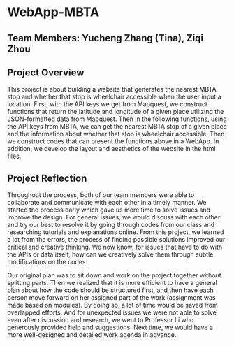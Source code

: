 # WebApp-MBTA

## Team Members: Yucheng Zhang (Tina), Ziqi Zhou

## Project Overview
This project is about building a website that generates the nearest MBTA stop and whether that stop is wheelchair accessible when the user input a location. First, with the API keys we get from Mapquest, we construct functions that return the latitude and longitude of a given place utilizing the JSON-formatted data from Mapquest. Then in the following functions, using the API keys from MBTA, we can get the nearest MBTA stop of a given place and the information about whether that stop is wheelchair accessible. Then we construct codes that can present the functions above in a WebApp. In addition, we develop the layout and aesthetics of the website in the html files.

## Project Reflection
Throughout the process, both of our team members were able to collaborate and communicate with each other in a timely manner. We started the process early which gave us more time to solve issues and improve the design. For general issues, we would discuss with each other and try our best to resolve it by going through codes from our class and researching tutorials and explanations online. From this project, we learned a lot from the errors, the process of finding possible solutions improved our critical and creative thinking. We now know, for issues that have to do with the APIs or data itself, how can we creatively solve them through subtle modifications on the codes.

Our original plan was to sit down and work on the project together without splitting parts. Then we realized that it is more efficient to have a general plan about how the code should be structured first, and then have each person move forward on her assigned part of the work (assignment was made based on modules). By doing so, a lot of time would be saved from overlapped efforts. And for unexpected issues we were not able to solve even after discussion and research, we went to Professor Li who generously provided help and suggestions. Next time, we would have a more well-designed and detailed work agenda in advance.

